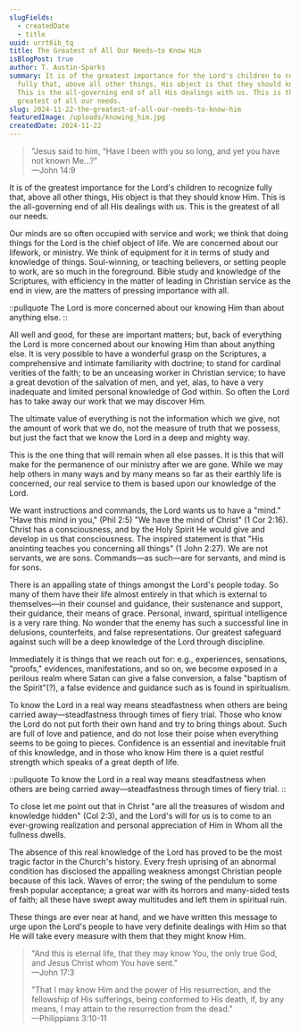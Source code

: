 ```yaml
---
slugFields:
  - createdDate
  - title
uuid: urrt6ib_tq
title: The Greatest of All Our Needs—to Know Him
isBlogPost: true
author: T. Austin-Sparks
summary: It is of the greatest importance for the Lord's children to recognize
  fully that, above all other things, His object is that they should know Him.
  This is the all-governing end of all His dealings with us. This is the
  greatest of all our needs.
slug: 2024-11-22-the-greatest-of-all-our-needs-to-know-him
featuredImage: /uploads/knowing_him.jpg
createdDate: 2024-11-22
---
```

> "Jesus said to him, “Have I been with you so long, and yet you have not known Me...?"\
> —John 14:9

It is of the greatest importance for the Lord's children to recognize fully that, above all other things, His object is that they should know Him. This is the all-governing end of all His dealings with us. This is the greatest of all our needs.

Our minds are so often occupied with service and work; we think that doing things for the Lord is the chief object of life. We are concerned about our lifework, or ministry. We think of equipment for it in terms of study and knowledge of things. Soul-winning, or teaching believers, or setting people to work, are so much in the foreground. Bible study and knowledge of the Scriptures, with efficiency in the matter of leading in Christian service as the end in view, are the matters of pressing importance with all.

::pullquote
The Lord is more concerned about our knowing Him than about anything else.
::

All well and good, for these are important matters; but, back of everything the Lord is more concerned about our knowing Him than about anything else. It is very possible to have a wonderful grasp on the Scriptures, a comprehensive and intimate familiarity with doctrine; to stand for cardinal verities of the faith; to be an unceasing worker in Christian service; to have a great devotion of the salvation of men, and yet, alas, to have a very inadequate and limited personal knowledge of God within. So often the Lord has to take away our work that we may discover Him.

The ultimate value of everything is not the information which we give, not the amount of work that we do, not the measure of truth that we possess, but just the fact that we know the Lord in a deep and mighty way.

This is the one thing that will remain when all else passes. It is this that will make for the permanence of our ministry after we are gone. While we may help others in many ways and by many means so far as their earthly life is concerned, our real service to them is based upon our knowledge of the Lord.

We want instructions and commands, the Lord wants us to have a "mind." "Have this mind in you," (Phil 2:5) "We have the mind of Christ" (1 Cor 2:16). Christ has a consciousness, and by the Holy Spirit He would give and develop in us that consciousness. The inspired statement is that "His anointing teaches you concerning all things" (1 John 2:27). We are not servants, we are sons. Commands—as such—are for servants, and mind is for sons.

There is an appalling state of things amongst the Lord's people today. So many of them have their life almost entirely in that which is external to themselves—in their counsel and guidance, their sustenance and support, their guidance, their means of grace. Personal, inward, spiritual intelligence is a very rare thing. No wonder that the enemy has such a successful line in delusions, counterfeits, and false representations. Our greatest safeguard against such will be a deep knowledge of the Lord through discipline.

Immediately it is things that we reach out for: e.g., experiences, sensations, "proofs," evidences, manifestations, and so on, we become exposed in a perilous realm where Satan can give a false conversion, a false "baptism of the Spirit"(?), a false evidence and guidance such as is found in spiritualism.

To know the Lord in a real way means steadfastness when others are being carried away—steadfastness through times of fiery trial. Those who know the Lord do not put forth their own hand and try to bring things about. Such are full of love and patience, and do not lose their poise when everything seems to be going to pieces. Confidence is an essential and inevitable fruit of this knowledge, and in those who know Him there is a quiet restful strength which speaks of a great depth of life.

::pullquote
To know the Lord in a real way means steadfastness when others are being carried away—steadfastness through times of fiery trial.
::

To close let me point out that in Christ "are all the treasures of wisdom and knowledge hidden" (Col 2:3), and the Lord's will for us is to come to an ever-growing realization and personal appreciation of Him in Whom all the fullness dwells.

The absence of this real knowledge of the Lord has proved to be the most tragic factor in the Church's history. Every fresh uprising of an abnormal condition has disclosed the appalling weakness amongst Christian people because of this lack. Waves of error; the swing of the pendulum to some fresh popular acceptance; a great war with its horrors and many-sided tests of faith; all these have swept away multitudes and left them in spiritual ruin.

These things are ever near at hand, and we have written this message to urge upon the Lord's people to have very definite dealings with Him so that He will take every measure with them that they might know Him.

> "And this is eternal life, that they may know You, the only true God, and Jesus Christ whom You have sent."\
> —John 17:3
>
> "That I may know Him and the power of His resurrection, and the fellowship of His sufferings, being conformed to His death, if, by any means, I may attain to the resurrection from the dead."\
> —Philippians 3:10-11
